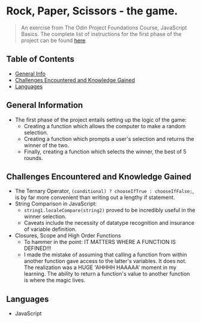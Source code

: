 # Rock, Paper, Scissors - the game.
> An exercise from The Odin Project Foundations Course, JavaScript Basics.
> The complete list of instructions for the first phase of the project can be found [here](https://github.com/gitpoint/git-point/edit/master/README.md).
<!-- > Live demo [_here_](https://www.example.com). If you have the project hosted somewhere, include the link here. -->

## Table of Contents
* [General Info](#general-information)
* [Challenges Encountered and Knowledge Gained](#challenges-encountered-and-knowledge-gained)
* [Languages](#languages)



## General Information
- The first phase of the project entails setting up the logic of the game:
    * Creating a function which allows the computer to make a random selection.
    * Creating a function which prompts a user's selection and returns the winner of the two.
    * Finally, creating a function which selects the winner, the best of 5 rounds.

## Challenges Encountered and Knowledge Gained
* The Ternary Operator, 
    `(conditional) ? chooseIfTrue : chooseIfFalse;`, 
    is by far more convenient than writing out a lengthy if statement. 
* String Comparison in JavaScript:
    - `string1.localeCompare(string2)` proved to be incredibly useful in the winner selection.
    - Caveats include the necessity of datatype recognition and insurance of variable definition.
* Closures, Scope and High Order Functions
    - To hammer in the point: IT MATTERS WHERE A FUNCTION IS DEFINED!!!
    - I made the mistake of assuming that calling a function from within another function gave access to the latter's variables. It does not. The realization was a HUGE 'AHHHH HAAAAA' moment in my learning. The ability to return a function's value to another function is where the magic lives.

## Languages
- JavaScript



